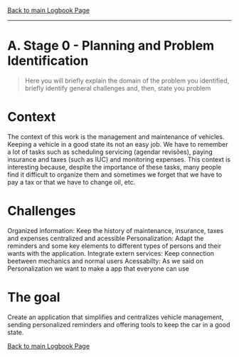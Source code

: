 [Back to main Logbook Page](../hci_logbook.md)

---


# A. Stage 0 - Planning and Problem Identification
>	Here you will briefly explain the domain of the problem you identified, briefly identify general challenges and, then, state you problem

# Context

The context of this work is the management and maintenance of vehicles.
Keeping a vehicle in a good state its not an easy job. We have to remember a lot of tasks such as scheduling servicing (agendar revisões), paying insurance and taxes (such as IUC) and monitoring expenses.
This context is interesting because, despite the importance of these tasks, many people find it difficult to organize them and sometimes we forget that we have to pay a tax or that we have to change oil, etc.

# Challenges

Organized information: Keep the history of maintenance, insurance, taxes and expenses centralized and acessible
Personalization: Adapt the reminders and some key elements to different types of persons and their wants with the application.
Integrate extern services: Keep connection beetween mechanics and normal users
Acessabilty: As we said on Personalization we want to make a app that everyone can use

# The goal

Create an application that simplifies and centralizes vehicle management, sending personalized reminders and offering tools to keep the car in a good state.


[Back to main Logbook Page](hci_logbook.md)